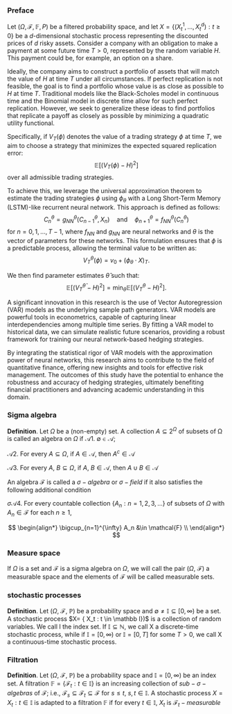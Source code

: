 ### Preface

Let $(\Omega, \mathcal{F}, \mathbb{F}, P)$ be a filtered probability space, and let $X = \{(X_t^1, \ldots, X_t^d) : t \geq 0\}$ be a $d$-dimensional stochastic process representing the discounted prices of $d$ risky assets. Consider a company with an obligation to make a payment at some future time $T > 0$, represented by the random variable $H$. This payment could be, for example, an option on a share.

Ideally, the company aims to construct a portfolio of assets that will match the value of $H$ at time $T$ under all circumstances. If perfect replication is not feasible, the goal is to find a portfolio whose value is as close as possible to $H$ at time $T$. Traditional models like the Black-Scholes model in continuous time and the Binomial model in discrete time allow for such perfect replication. However, we seek to generalize these ideas to find portfolios that replicate a payoff as closely as possible by minimizing a quadratic utility functional.

Specifically, if $V_T(\phi)$ denotes the value of a trading strategy $\phi$ at time $T$, we aim to choose a strategy that minimizes the expected squared replication error:
$$
\mathbb{E}[(V_T(\phi) - H)^2]
$$
over all admissible trading strategies.

To achieve this, we leverage the universal approximation theorem to estimate the trading strategies $\phi$ using $\phi_\theta$ with a Long Short-Term Memory (LSTM)-like recurrent neural network. This approach is defined as follows:
$$
C_n^\theta = g_{NN}^\theta(C_{n-1}^\theta, X_n) \quad \text{and} \quad \phi_{n+1}^\theta = f_{NN}^\theta(C_n^\theta)
$$
for $n = 0, 1, \ldots, T-1$, where $f_{NN}$ and $g_{NN}$ are neural networks and $\theta$ is the vector of parameters for these networks. This formulation ensures that $\phi$ is a predictable process, allowing the terminal value to be written as:
$$
V_T^\theta(\phi) = v_0 + (\phi_\theta \cdot X)_T.
$$

We then find parameter estimates $\hat{\theta}$ such that:
$$
\mathbb{E}[(V_T^{\hat{\theta}} - H)^2] = \min_\theta \mathbb{E}[(V_T^\theta - H)^2].
$$

A significant innovation in this research is the use of Vector Autoregression (VAR) models as the underlying sample path generators. VAR models are powerful tools in econometrics, capable of capturing linear interdependencies among multiple time series. By fitting a VAR model to historical data, we can simulate realistic future scenarios, providing a robust framework for training our neural network-based hedging strategies.

By integrating the statistical rigor of VAR models with the approximation power of neural networks, this research aims to contribute to the field of quantitative finance, offering new insights and tools for effective risk management. The outcomes of this study have the potential to enhance the robustness and accuracy of hedging strategies, ultimately benefiting financial practitioners and advancing academic understanding in this domain.





### Sigma algebra
$\pmb {Definition}.$ Let $\Omega$ be a (non-empty) set. A collection $A\subseteq 2 ^\Omega$ of subsets of Ω is called an
algebra on $\Omega$ if 
$\mathcal{A} 1. \ \emptyset \in \mathcal{A};$ 

$\mathcal{A} 2.$ For every $A \subseteq \Omega,$ if $A \in \mathcal{A},$ then $A^c \in \mathcal{A}$ 

$\mathcal{A}3.$ For every $A,\ B \subseteq \Omega,$ if $A, \ B \in \mathcal{A},$ then $A \cup B \in \mathcal{A}$ 


An algebra $\mathcal F$ is called a $\sigma-algebra$ or $\sigma-field$ if it also satisfies the following additional condition



$\sigma \mathcal{A}4.$ For every countable collection $\{A_n : n=1,2,3,\ldots\}$ of subsets of $\Omega$ with $A_n \in \mathcal{F}$ for each $n \geq 1,$

$$
\begin{align*}
\bigcup_{n=1}^{\infty} A_n &\in \mathcal{F} \\
\end{align*}
$$

### Measure space
If $\Omega$ is a set and $\mathcal F$ is a sigma algebra on $\Omega$, we will call the pair ($\Omega$, $\mathcal F$) a measurable space and
the elements of $\mathcal F$ will be called measurable sets.


### stochastic processes
$\pmb {Definition}.$ Let ($\Omega$, $\mathcal F$, $\mathbb {P}$) be a probability space and $\emptyset \neq \mathbb I \subseteq [0, \infty)$ be a set. A stochastic
process $X= \{ X_t : t \in \mathbb I})$ is a collection of random variables. We call I the index set. If $\mathbb I \subseteq \mathbb N,$
we call X a discrete-time stochastic process, while if $\mathbb I = [0,\infty)$ or $\mathbb I = [0, T]$ for some $T > 0$, we
call X a continuous-time stochastic process.


### Filtration 

$\pmb {Definition}.$ Let ($\Omega$, $\mathcal F$, $\mathbb {P}$) be a probability space and $\mathbb I = [0, \infty)$ be an index set. A filtration $\mathbb {F} = \{ \mathcal F_t:t \in \mathbb I \}$ is an increasing collection of $sub-\sigma-algebras$ of $\mathcal F$; i.e., $\mathcal F_s \subseteq \mathcal F_t \subseteq \mathcal F$ for $s \leq t,$ $s, t \in \mathbb I$. A stochastic process $X = {X_t: t \in \mathbb I}$ is adapted to a filtration $\mathbb F$ if for every $t \in \mathbb I,$
$X_t$ is $\mathcal F_t-measurable$



